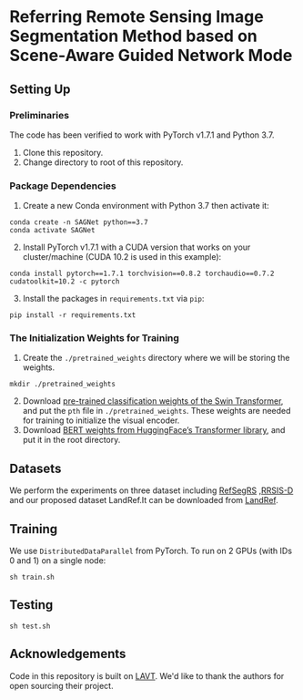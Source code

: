 # Referring Remote Sensing Image Segmentation Method based on Scene-Aware Guided Network Mode

## Setting Up
### Preliminaries
The code has been verified to work with PyTorch v1.7.1 and Python 3.7.
1. Clone this repository.
2. Change directory to root of this repository.
### Package Dependencies
1. Create a new Conda environment with Python 3.7 then activate it:
```shell
conda create -n SAGNet python==3.7
conda activate SAGNet
```

2. Install PyTorch v1.7.1 with a CUDA version that works on your cluster/machine (CUDA 10.2 is used in this example):
```shell
conda install pytorch==1.7.1 torchvision==0.8.2 torchaudio==0.7.2 cudatoolkit=10.2 -c pytorch
```

3. Install the packages in `requirements.txt` via `pip`:
```shell
pip install -r requirements.txt
```

### The Initialization Weights for Training
1. Create the `./pretrained_weights` directory where we will be storing the weights.
```shell
mkdir ./pretrained_weights
```
2. Download [pre-trained classification weights of
   the Swin Transformer](https://github.com/SwinTransformer/storage/releases/download/v1.0.0/swin_base_patch4_window12_384_22k.pth),
   and put the `pth` file in `./pretrained_weights`.
   These weights are needed for training to initialize the visual encoder.
3. Download [BERT weights from HuggingFace’s Transformer library](https://huggingface.co/google-bert/bert-base-uncased), 
   and put it in the root directory. 

## Datasets

We perform the experiments on three dataset including [RefSegRS](https://github.com/zhu-xlab/rrsis) ,[RRSIS-D](https://github.com/Lsan2401/RMSIN) and our proposed dataset LandRef.It can be downloaded from [LandRef](https://drive.google.com/file/d/1yd8xT6GzXLa9H_5NCarI04HsYD7TcBpv/view?usp=drive_link).


## Training
We use `DistributedDataParallel` from PyTorch. To run on 2 GPUs (with IDs 0 and 1) on a single node:
```shell
sh train.sh
```
## Testing
```shell
sh test.sh
```
## Acknowledgements
Code in this repository is built on [LAVT](https://github.com/yz93/LAVT-RIS). We'd like to thank the authors for open sourcing their project.
